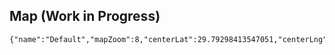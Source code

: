 
## Map (Work in Progress)
```mapview
{"name":"Default","mapZoom":8,"centerLat":29.79298413547051,"centerLng":-95.46020507812501,"query":"","chosenMapSource":0,"lock":true}
```

